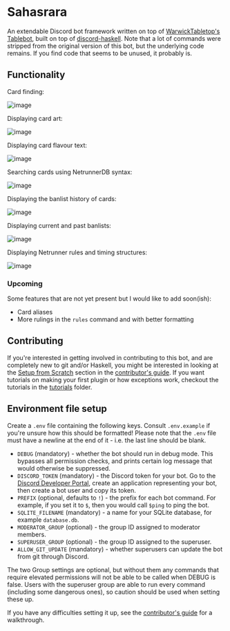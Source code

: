 # Sahasrara

An extendable Discord bot framework written on top of [WarwickTabletop's Tablebot](https://github.com/WarwickTabletop/tablebot), built on top of [discord-haskell](https://github.com/aquarial/discord-haskell). Note that a lot of commands were stripped from the original version of this bot, but the underlying code remains. If you find code that seems to be unused, it probably is.

## Functionality

Card finding:

![image](https://user-images.githubusercontent.com/26557961/160260122-5e30f950-bc22-42da-b19a-c7f5cd745678.png)

Displaying card art:

![image](https://user-images.githubusercontent.com/26557961/160260137-e8c79a0e-e730-477a-be71-9bd413b4f568.png)

Displaying card flavour text:

![image](https://user-images.githubusercontent.com/26557961/160260141-cdaf5a69-f51f-4a51-a588-eb8049705204.png)

Searching cards using NetrunnerDB syntax:

![image](https://user-images.githubusercontent.com/26557961/160260170-b0c9916e-6058-406f-b12d-24acf05589fc.png)

Displaying the banlist history of cards:

![image](https://user-images.githubusercontent.com/26557961/160260369-94eb4248-2429-4aaf-b0af-3fdf80af2921.png)

Displaying current and past banlists:

![image](https://user-images.githubusercontent.com/26557961/160260392-60f218c4-125a-4071-8c11-485c4102dc2f.png)

Displaying Netrunner rules and timing structures:

![image](https://user-images.githubusercontent.com/26557961/160260401-85888bcb-04dd-408d-b544-307b7ebb4139.png)

### Upcoming

Some features that are not yet present but I would like to add soon(ish):

- Card aliases
- More rulings in the `rules` command and with better formatting

## Contributing

If you're interested in getting involved in contributing to this bot, and are completely new to git and/or Haskell, you might be interested in looking at the [Setup from Scratch](CONTRIBUTING.md#setup-from-scratch) section in the [contributor's guide](CONTRIBUTING.md). If you want tutorials on making your first plugin or how exceptions work, checkout the tutorials in the [tutorials](tutorials) folder.

## Environment file setup

Create a `.env` file containing the following keys. Consult `.env.example` if you're unsure how this should be formatted! Please note that the `.env` file must have a newline at the end of it - i.e. the last line should be blank.

- `DEBUG` (mandatory) - whether the bot should run in debug mode. This bypasses all permission checks, and prints
  certain log message that would otherwise be suppressed.
- `DISCORD_TOKEN` (mandatory) - the Discord token for your bot. Go to
  the [Discord Developer Portal](https://discord.com/developers/applications), create an application representing your
  bot, then create a bot user and copy its token.
- `PREFIX` (optional, defaults to `!`) - the prefix for each bot command. For example, if you set it to `$`, then you
  would call `$ping` to ping the bot.
- `SQLITE_FILENAME` (mandatory) - a name for your SQLite database, for example `database.db`.
- `MODERATOR_GROUP` (optional) - the group ID assigned to moderator members.
- `SUPERUSER_GROUP` (optional) - the group ID assigned to the superuser.
- `ALLOW_GIT_UPDATE` (mandatory) - whether superusers can update the bot from git through Discord.

The two Group settings are optional, but without them any commands that require elevated permissions will not be able
to be called when DEBUG is false. Users with the superuser group are able to run every command (including some dangerous
ones), so caution should be used when setting these up.

If you have any difficulties setting it up, see the [contributor's guide](CONTRIBUTING.md) for a walkthrough.
